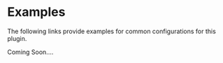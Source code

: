 # Examples

The following links provide examples for common configurations for this plugin.

Coming Soon....
